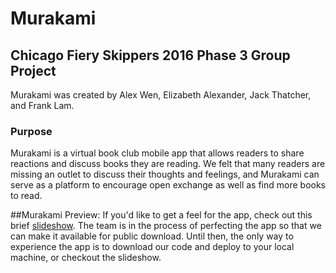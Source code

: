 # Murakami
## Chicago Fiery Skippers 2016 Phase 3 Group Project
Murakami was created by Alex Wen, Elizabeth Alexander, Jack Thatcher, and Frank Lam. 

### Purpose
Murakami is a virtual book club mobile app that allows readers to share reactions and discuss books they are reading. We felt that many readers are missing an outlet to discuss their thoughts and feelings, and Murakami can serve as a platform to encourage open exchange as well as find more books to read.

##Murakami Preview: 
If you'd like to get a feel for the app, check out this brief [slideshow](https://docs.google.com/presentation/d/12g0svkhGruGdiqkC3sd_LsFFIvLaaCkVBYFeS0GFujk/pub?start=false&loop=false&delayms=3000&slide=id.g15d7389347_0_277). The team is in the process of perfecting the app so that we can make it available for public download. Until then, the only way to experience the app is to download our code and deploy to your local machine, or checkout the slideshow. 
